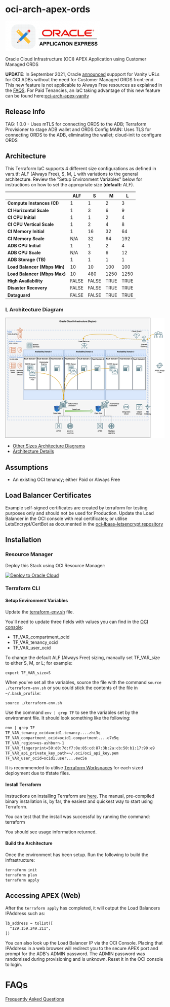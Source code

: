 # oci-arch-apex-ords
![Oracle APEX](images/APEX_Logo.png "Oracle APEX") 

Oracle Cloud Infrastructure (OCI) APEX Application using Customer Managed ORDS

**UPDATE**: In September 2021, Oracle [announced](https://blogs.oracle.com/apex/post/introducing-vanity-urls-on-adb) suppport for Vanity URLs for OCI ADBs without the need for Customer Managed ORDS front-end.  This new feature is not applicable to Always Free resources as explained in the [FAQS](FAQS.md).  For Paid Tenancies, an IaC taking advantage of this new feature can be found here:[oci-arch-apex-vanity](https://github.com/ukjola/oci-arch-apex-vanity)

## Release Info
TAG: 1.0.0 - Uses mTLS for connecting ORDS to the ADB; Terraform Provisioner to stage ADB wallet and ORDS Config
MAIN: Uses TLS for connecting ORDS to the ADB, eliminating the wallet; cloud-init to configure ORDS

## Architecture
This Terraform IaC supports 4 different size configurations as defined in vars.tf: ALF (Always Free), S, M, L with variations to the general architecture.  Review the "Setup Environment Variables" below for instructions on how to set the appropriate size (**default:** ALF).

|                              | ALF   | S     | M    | L    | 
| ---------------------------- | ----- | ----- | ---- | ---- |
| **Compute Instances (CI)**   | 1     | 1     | 2    | 3    | 
| **CI Horizontal Scale**      | 1     | 3     | 6    | 9    |
| **CI CPU Initial**           | 1     | 1     | 2    | 4    |
| **CI CPU Vertical Scale**    | 1     | 2     | 4    | 8    |
| **CI Memory Initial**        | 1     | 16    | 32   | 64   |
| **CI Memory Scale**          | N/A   | 32    | 64   | 192  |
| **ADB CPU Initial**          | 1     | 1     | 2    | 4    |
| **ADB CPU Scale**            | N/A   | 3     | 6    | 12   |
| **ADB Storage (TB)**         | 1     | 1     | 1    | 1    |
| **Load Balancer (Mbps Min)** | 10    | 10    | 100  | 100  |
| **Load Balancer (Mbps Max)** | 10    | 480   | 1250 | 1250 |
| **High Availability**        | FALSE | FALSE | TRUE | TRUE |
| **Disaster Recovery**        | FALSE | FALSE | TRUE | TRUE |
| **Dataguard**                | FALSE | FALSE | TRUE | TRUE |


### L Architecture Diagram
![OCI L APEX/ORDS Architecture](images/L_APEX_ORDS.drawio.png "L APEX/ORDS Architecture")

* [Other Sizes Architecture Diagrams](ARCHITECTURE.md)
* [Architecture Details](ARCHITECTURE_DETAILS.md)

## Assumptions
* An existing OCI tenancy; either Paid or Always Free

## Load Balancer Certificates
Example self-signed certificates are created by terraform for testing purposes only and should not be used for Production.  Update the Load Balancer in the OCI console with real certificates; or utilise LetsEncrypt/CertBot as documented in the [oci-lbaas-letsencrypt repository](https://github.com/ukjola/oci-lbaas-letsencrypt)

## Installation
### **Resource Manager**
Deploy this Stack using OCI Resource Manager:

[![Deploy to Oracle Cloud][magic_button]][magic_arch_stack]

### **Terraform CLI**
#### **Setup Environment Variables**
Update the [terraform-env.sh](terraform-env.sh) file. 

You'll need to update three fields with values you can find in the [OCI console](https://console.us-phoenix-1.oraclecloud.com/):

* TF_VAR_compartment_ocid
* TF_VAR_tenancy_ocid
* TF_VAR_user_ocid

To change the default ALF (Always Free) sizing, manaully set TF_VAR_size to either S, M, or L; for example:

```
export TF_VAR_size=S
```

When you've set all the variables, source the file with the command `source ./terraform-env.sh` or you could stick the contents of the file in `~/.bash_profile`:
```
source ./terraform-env.sh
```

Use the command `env | grep TF` to see the variables set by the environment file. It should look something like the following:
```
env | grep TF
TF_VAR_tenancy_ocid=ocid1.tenancy....zhi3q
TF_VAR_compartment_ocid=ocid1.compartment....e7e5q
TF_VAR_region=us-ashburn-1
TF_VAR_fingerprint=50:d0:7d:f7:0e:05:cd:87:3b:2a:cb:50:b1:17:90:e9
TF_VAR_api_private_key_path=~/.oci/oci_api_key.pem
TF_VAR_user_ocid=ocid1.user....ewc5a
```

It is recommended to utilise [Terraform Workspaces](https://www.terraform.io/docs/language/state/workspaces.html) for each sized deployment due to tfstate files.

#### **Install Terraform**
Instructions on installing Terraform are [here](https://www.terraform.io/intro/getting-started/install.html).  The manual, pre-compiled binary installation is, by far, the easiest and quickest way to start using Terraform.

You can test that the install was successful by running the command:
    terraform

You should see usage information returned.

#### **Build the Architecture**
Once the environment has been setup.  Run the following to build the infrastructure:

```
terraform init
terraform plan
terraform apply
```

## Accessing APEX (Web)
After the `terraform apply` has completed, it will output the Load Balancers IPAddress such as:
```
lb_address = tolist([
  "129.159.249.211",
])
```

You can also look up the Load Balancer IP via the OCI Console.
Placing that IPAddress in a web browser will redirect you to the secure APEX port and prompt for the ADB's ADMIN password.  The ADMIN password was randomised during provisioning and is unknown.  Reset it in the OCI console to login.

# FAQs
[Frequently Asked Questions](FAQS.md)

[magic_button]: https://oci-resourcemanager-plugin.plugins.oci.oraclecloud.com/latest/deploy-to-oracle-cloud.svg
[magic_arch_stack]: https://cloud.oracle.com/resourcemanager/stacks/create?zipUrl=https://github.com/ukjola/oci-arch-apex-ords/oci-arch-apex-ords.zip
